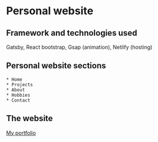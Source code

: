 # Personal website

## Framework and technologies used

Gatsby, React bootstrap, Gsap (animation), Netlify (hosting)

## Personal website sections

    * Home
    * Projects
    * About
    * Hobbies
    * Contact

## The website

   [My portfolio](https://nahidaislam.netlify.app/) 
